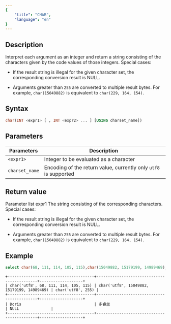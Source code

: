 ```yaml
---
{
    "title": "CHAR",
    "language": "en"
}
---
```


<!-- 
Licensed to the Apache Software Foundation (ASF) under one
or more contributor license agreements.  See the NOTICE file
distributed with this work for additional information
regarding copyright ownership.  The ASF licenses this file
to you under the Apache License, Version 2.0 (the
"License"); you may not use this file except in compliance
with the License.  You may obtain a copy of the License at

  http://www.apache.org/licenses/LICENSE-2.0

Unless required by applicable law or agreed to in writing,
software distributed under the License is distributed on an
"AS IS" BASIS, WITHOUT WARRANTIES OR CONDITIONS OF ANY
KIND, either express or implied.  See the License for the
specific language governing permissions and limitations
under the License.
-->

## Description

Interpret each argument as an integer and return a string consisting of the characters given by the code values ​​of those integers. Special cases:

- If the result string is illegal for the given character set, the corresponding conversion result is NULL.

- Arguments greater than `255` are converted to multiple result bytes. For example, `char(15049882)` is equivalent to `char(229, 164, 154)`.

## Syntax

```sql
char(INT <expr1> [ , INT <expr2> ... ] [USING charset_name])
```

## Parameters

| Parameters | Description |
| -- |---------------------|
| `<expr1>` | Integer to be evaluated as a character |
| `charset_name` | Encoding of the return value, currently only `utf8` is supported |

## Return value

Parameter list expr1 The string consisting of the corresponding characters. Special cases:

- If the result string is illegal for the given character set, the corresponding conversion result is NULL.

- Arguments greater than `255` are converted to multiple result bytes. For example, `char(15049882)` is equivalent to `char(229, 164, 154)`.

## Example

```sql
select char(68, 111, 114, 105, 115),char(15049882, 15179199, 14989469),char(255)
```

```text
+--------------------------------------+--------------------------------------------+-------------------+
| char('utf8', 68, 111, 114, 105, 115) | char('utf8', 15049882, 15179199, 14989469) | char('utf8', 255) |
+--------------------------------------+--------------------------------------------+-------------------+
| Doris                                | 多睿丝                                     | NULL              |
+--------------------------------------+--------------------------------------------+-------------------+
```
